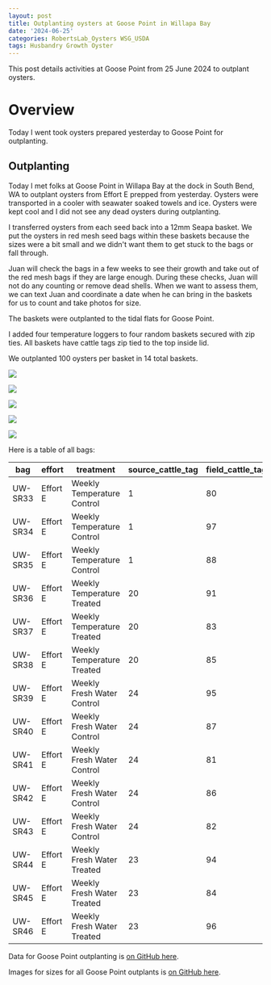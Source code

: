 ```yaml
---
layout: post
title: Outplanting oysters at Goose Point in Willapa Bay 
date: '2024-06-25'
categories: RobertsLab_Oysters WSG_USDA
tags: Husbandry Growth Oyster
---
```


This post details activities at Goose Point from 25 June 2024 to outplant oysters.  

# Overview 

Today I went took oysters prepared yesterday to Goose Point for outplanting.  

## Outplanting  

Today I met folks at Goose Point in Willapa Bay at the dock in South Bend, WA to outplant oysters from Effort E prepped from yesterday. Oysters were transported in a cooler with seawater soaked towels and ice. Oysters were kept cool and I did not see any dead oysters during outplanting. 

I transferred oysters from each seed back into a 12mm Seapa basket. We put the oysters in red mesh seed bags within these baskets because the sizes were a bit small and we didn't want them to get stuck to the bags or fall through.  

Juan will check the bags in a few weeks to see their growth and take out of the red mesh bags if they are large enough. During these checks, Juan will not do any counting or remove dead shells. When we want to assess them, we can text Juan and coordinate a date when he can bring in the baskets for us to count and take photos for size.  

The baskets were outplanted to the tidal flats for Goose Point.  

I added four temperature loggers to four random baskets secured with zip ties. All baskets have cattle tags zip tied to the top inside lid.  

We outplanted 100 oysters per basket in 14 total baskets. 

![](https://github.com/AHuffmyer/ASH_Putnam_Lab_Notebook/blob/master/images/NotebookImages/oysters/wsg_usda/20240625/pic1.jpeg?raw=true)

![](https://github.com/AHuffmyer/ASH_Putnam_Lab_Notebook/blob/master/images/NotebookImages/oysters/wsg_usda/20240625/pic2.jpeg?raw=true)

![](https://github.com/AHuffmyer/ASH_Putnam_Lab_Notebook/blob/master/images/NotebookImages/oysters/wsg_usda/20240625/pic3.jpeg?raw=true)

![](https://github.com/AHuffmyer/ASH_Putnam_Lab_Notebook/blob/master/images/NotebookImages/oysters/wsg_usda/20240625/pic4.jpeg?raw=true)

![](https://github.com/AHuffmyer/ASH_Putnam_Lab_Notebook/blob/master/images/NotebookImages/oysters/wsg_usda/20240625/pic5.jpeg?raw=true)

Here is a table of all bags:  

| bag     | effort   | treatment                  | source_cattle_tag | field_cattle_tag | number_oysters | photo_taken | logger |
|---------|----------|----------------------------|-------------------|------------------|----------------|-------------|--------|
| UW-SR33 | Effort E | Weekly Temperature Control | 1                 | 80               | 100            | yes         | no     |
| UW-SR34 | Effort E | Weekly Temperature Control | 1                 | 97               | 100            | yes         | yes    |
| UW-SR35 | Effort E | Weekly Temperature Control | 1                 | 88               | 100            | yes         | no     |
| UW-SR36 | Effort E | Weekly Temperature Treated | 20                | 91               | 100            | yes         | no     |
| UW-SR37 | Effort E | Weekly Temperature Treated | 20                | 83               | 100            | yes         | no     |
| UW-SR38 | Effort E | Weekly Temperature Treated | 20                | 85               | 100            | yes         | yes    |
| UW-SR39 | Effort E | Weekly Fresh Water Control | 24                | 95               | 100            | yes         | no     |
| UW-SR40 | Effort E | Weekly Fresh Water Control | 24                | 87               | 100            | yes         | no     |
| UW-SR41 | Effort E | Weekly Fresh Water Control | 24                | 81               | 100            | yes         | no     |
| UW-SR42 | Effort E | Weekly Fresh Water Control | 24                | 86               | 100            | yes         | no     |
| UW-SR43 | Effort E | Weekly Fresh Water Control | 24                | 82               | 100            | yes         | no     |
| UW-SR44 | Effort E | Weekly Fresh Water Treated | 23                | 94               | 100            | yes         | yes    |
| UW-SR45 | Effort E | Weekly Fresh Water Treated | 23                | 84               | 100            | yes         | no     |
| UW-SR46 | Effort E | Weekly Fresh Water Treated | 23                | 96               | 100            | yes         | yes    |

Data for Goose Point outplanting is [on GitHub here](https://github.com/RobertsLab/project-gigas-conditioning/tree/main/data/outplanting/GoosePoint).  

Images for sizes for all Goose Point outplants is [on GitHub here](https://github.com/RobertsLab/project-gigas-conditioning/tree/main/data/sizes/E_2023POGS_large_seed_weekly/20240624_outplant_sizes).  
 

